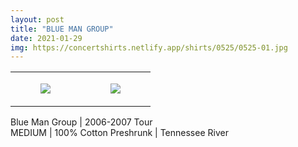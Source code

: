 ```yaml
---
layout: post
title: "BLUE MAN GROUP"
date: 2021-01-29
img: https://concertshirts.netlify.app/shirts/0525/0525-01.jpg
---
```




<table style="width:100%;"><tr><td style="vertical-align:top;">
      <figure class="tmblr-full" data-orig-height="2048" data-orig-width="1365" data-orig-src="https://concertshirts.netlify.app/shirts/0525/0525-01.jpg"><img src="https://64.media.tumblr.com/6a59371796a6fc080275c6e7eb011ef5/bb37e2626aff9989-cc/s540x810/87c2fcc8592c672bcbb3bd9c701489ffdac5a12b.jpg" data-orig-height="2048" data-orig-width="1365" data-orig-src="https://concertshirts.netlify.app/shirts/0525/0525-01.jpg"/></figure></td>
    <td style="vertical-align:top;">
      <figure class="tmblr-full" data-orig-height="2048" data-orig-width="1365" data-orig-src="https://concertshirts.netlify.app/shirts/0525/0525-02.jpg"><img src="https://64.media.tumblr.com/ea4a62f638289015ea4cad49619057ad/bb37e2626aff9989-e8/s540x810/d8c45b65070d04e267d6fb1741d372f5660b03ce.jpg" data-orig-height="2048" data-orig-width="1365" data-orig-src="https://concertshirts.netlify.app/shirts/0525/0525-02.jpg"/></figure></td>
  </tr></table><p>
  Blue Man Group | 2006-2007 Tour<br/>MEDIUM | 100% Cotton Preshrunk | Tennessee River
</p>
